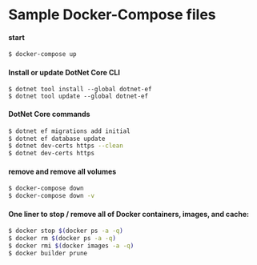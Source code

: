 # Sample Docker-Compose files

#### start

```zsh
$ docker-compose up
```

#### Install or update DotNet Core CLI

```
$ dotnet tool install --global dotnet-ef
$ dotnet tool update --global dotnet-ef
```

#### DotNet Core commands

```zsh
$ dotnet ef migrations add initial
$ dotnet ef database update
$ dotnet dev-certs https --clean
$ dotnet dev-certs https
```

#### remove and remove all volumes

```zsh
$ docker-compose down
$ docker-compose down -v
```

#### One liner to stop / remove all of Docker containers, images, and cache:

```zsh
$ docker stop $(docker ps -a -q)
$ docker rm $(docker ps -a -q)
$ docker rmi $(docker images -a -q)
$ docker builder prune
```
